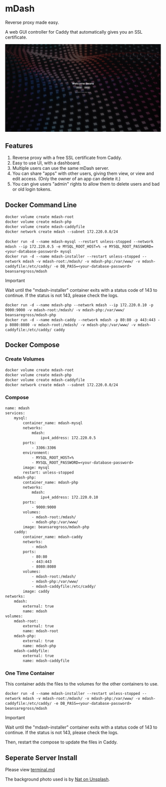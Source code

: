 # mDash
Reverse proxy made easy.

A web GUI controller for Caddy that automatically gives you an SSL certificate.

![](https://github.com/beans-are-gross/mdash-photos/blob/main/Home.png?raw=true)

## Features
1. Reverse proxy with a free SSL certificate from Caddy.
2. Easy to use UI, with a dashboard.
3. Multiple users can use the same mDash server.
4. You can share "apps" with other users, giving them view, or view and edit access. (Only the owner of an app can delete it.)
5. You can give users "admin" rights to allow them to delete users and bad or old login tokens.

## Docker Command Line
```
docker volume create mdash-root
docker volume create mdash-php
docker volume create mdash-caddyfile
docker network create mdash --subnet 172.220.0.0/24

docker run -d --name mdash-mysql --restart unless-stopped --network mdash --ip 172.220.0.5 -e MYSQL_ROOT_HOST=% -e MYSQL_ROOT_PASSWORD=<your-database-password> mysql
docker run -d --name mdash-installer --restart unless-stopped --network mdash -v mdash-root:/mdash/ -v mdash-php:/var/www/ -v mdash-caddyfile:/etc/caddy/ -e DB_PASS=<your-database-password> beansaregross/mdash
```

> [!IMPORTANT]
> Wait until the "mdash-installer" container exits with a status code of 143 to continue.
> If the status is not 143, please check the logs.

```
docker run -d --name mdash-php --network mdash --ip 172.220.0.10 -p 9000:9000 -v mdash-root:/mdash/ -v mdash-php:/var/www/ beansaregross/mdash-php
docker run -d --name mdash-caddy --network mdash -p 80:80 -p 443:443 -p 8080:8080 -v mdash-root:/mdash/ -v mdash-php:/var/www/ -v mdash-caddyfile:/etc/caddy/ caddy
```

## Docker Compose
### Create Volumes
```
docker volume create mdash-root
docker volume create mdash-php
docker volume create mdash-caddyfile
docker network create mdash --subnet 172.220.0.0/24
```

### Compose
```
name: mdash
services:
    mysql:
        container_name: mdash-mysql
        networks:
            mdash:
                ipv4_address: 172.220.0.5
        ports:
            - 3306:3306
        environment:
            - MYSQL_ROOT_HOST=%
            - MYSQL_ROOT_PASSWORD=<your-database-password>
        image: mysql
        restart: unless-stopped
    mdash-php:
        container_name: mdash-php
        networks:
            mdash:
                ipv4_address: 172.220.0.10
        ports:
            - 9000:9000
        volumes:
            - mdash-root:/mdash/
            - mdash-php:/var/www/
        image: beansaregross/mdash-php
    caddy:
        container_name: mdash-caddy
        networks:
            - mdash
        ports:
            - 80:80
            - 443:443
            - 8080:8080
        volumes:
            - mdash-root:/mdash/
            - mdash-php:/var/www/
            - mdash-caddyfile:/etc/caddy/
        image: caddy
networks:
    mdash:
        external: true
        name: mdash
volumes:
    mdash-root:
        external: true
        name: mdash-root
    mdash-php:
        external: true
        name: mdash-php
    mdash-caddyfile:
        external: true
        name: mdash-caddyfile
```

### One Time Container
This container adds the files to the volumes for the other containers to use.
```
docker run -d --name mdash-installer --restart unless-stopped --network mdash -v mdash-root:/mdash/ -v mdash-php:/var/www/ -v mdash-caddyfile:/etc/caddy/ -e DB_PASS=<your-database-password> beansaregross/mdash
```

> [!IMPORTANT]
> Wait until the "mdash-installer" container exits with a status code of 143 to continue.
> If the status is not 143, please check the logs.
>
> Then, restart the compose to update the files in Caddy.

## Seperate Server Install
Please view [terminal.md](https://github.com/beans-are-gross/mdash/blob/main/terminal.md)

The background photo used is by [Nat on Unsplash](https://unsplash.com/photos/red-and-blue-textile-on-blue-textile-9l98kFByiao?utm_content=creditCopyText&utm_medium=referral&utm_source=unsplash).
